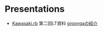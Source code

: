Presentations
=============

* [Kawasaki.rb](https://sites.google.com/site/kawasakirb/) 第二回LT資料 [groongaの紹介](1-groonga/index.html)
